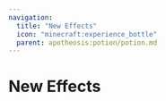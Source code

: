 ```yaml
---
navigation:
  title: "New Effects"
  icon: "minecraft:experience_bottle"
  parent: apotheosis:potion/potion.md
---
```


# New Effects

<SubPages />